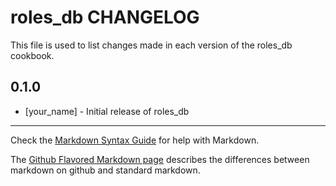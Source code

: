 roles_db CHANGELOG
==================

This file is used to list changes made in each version of the roles_db cookbook.

0.1.0
-----
- [your_name] - Initial release of roles_db

- - -
Check the [Markdown Syntax Guide](http://daringfireball.net/projects/markdown/syntax) for help with Markdown.

The [Github Flavored Markdown page](http://github.github.com/github-flavored-markdown/) describes the differences between markdown on github and standard markdown.

